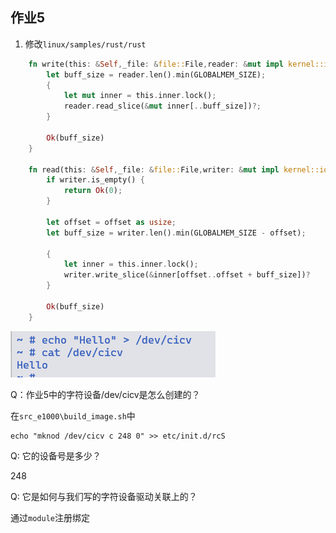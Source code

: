 ## 作业5

1. 修改`linux/samples/rust/rust`

```rust
    fn write(this: &Self,_file: &file::File,reader: &mut impl kernel::io_buffer::IoBufferReader,_offset:u64) -> Result<usize> {
        let buff_size = reader.len().min(GLOBALMEM_SIZE);
        {
            let mut inner = this.inner.lock();
            reader.read_slice(&mut inner[..buff_size])?;            
        }

        Ok(buff_size)
    }

    fn read(this: &Self,_file: &file::File,writer: &mut impl kernel::io_buffer::IoBufferWriter,offset:u64) -> Result<usize> {
        if writer.is_empty() {
            return Ok(0);
        }

        let offset = offset as usize;
        let buff_size = writer.len().min(GLOBALMEM_SIZE - offset);

        {
            let inner = this.inner.lock();
            writer.write_slice(&inner[offset..offset + buff_size])?
        }

        Ok(buff_size)
    }

```

![step1.png](step1.png)

Q：作业5中的字符设备/dev/cicv是怎么创建的？


在`src_e1000\build_image.sh`中

```shell
echo "mknod /dev/cicv c 248 0" >> etc/init.d/rcS
```

Q: 它的设备号是多少？

248

Q: 它是如何与我们写的字符设备驱动关联上的？

通过`module`注册绑定